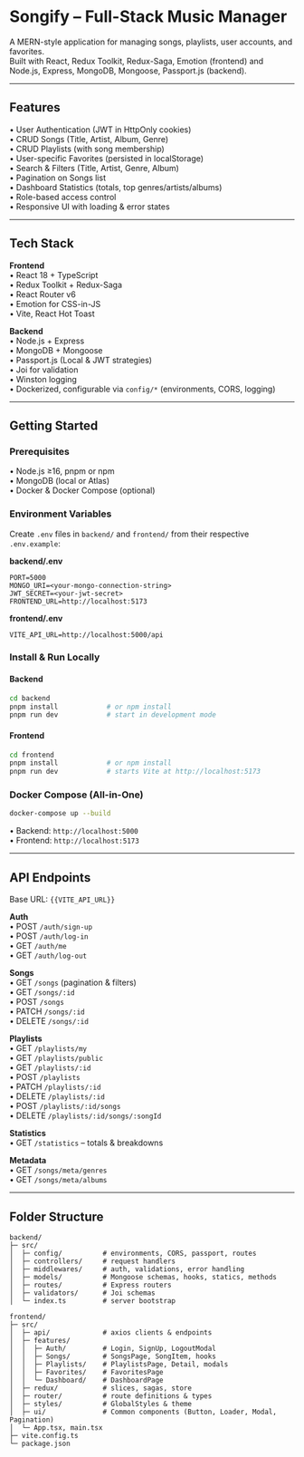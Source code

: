 # Songify – Full-Stack Music Manager

A MERN-style application for managing songs, playlists, user accounts, and favorites.  
Built with React, Redux Toolkit, Redux-Saga, Emotion (frontend) and Node.js, Express, MongoDB, Mongoose, Passport.js (backend).

---

## Features

• User Authentication (JWT in HttpOnly cookies)  
• CRUD Songs (Title, Artist, Album, Genre)  
• CRUD Playlists (with song membership)  
• User-specific Favorites (persisted in localStorage)  
• Search & Filters (Title, Artist, Genre, Album)  
• Pagination on Songs list  
• Dashboard Statistics (totals, top genres/artists/albums)  
• Role-based access control  
• Responsive UI with loading & error states

---

## Tech Stack

**Frontend**  
• React 18 + TypeScript  
• Redux Toolkit + Redux-Saga  
• React Router v6  
• Emotion for CSS-in-JS  
• Vite, React Hot Toast

**Backend**  
• Node.js + Express  
• MongoDB + Mongoose  
• Passport.js (Local & JWT strategies)  
• Joi for validation  
• Winston logging  
• Dockerized, configurable via `config/*` (environments, CORS, logging)

---

## Getting Started

### Prerequisites

• Node.js ≥16, pnpm or npm  
• MongoDB (local or Atlas)  
• Docker & Docker Compose (optional)

### Environment Variables

Create `.env` files in `backend/` and `frontend/` from their respective `.env.example`:

**backend/.env**

```
PORT=5000
MONGO_URI=<your-mongo-connection-string>
JWT_SECRET=<your-jwt-secret>
FRONTEND_URL=http://localhost:5173
```

**frontend/.env**

```
VITE_API_URL=http://localhost:5000/api
```

### Install & Run Locally

#### Backend

```bash
cd backend
pnpm install            # or npm install
pnpm run dev            # start in development mode
```

#### Frontend

```bash
cd frontend
pnpm install            # or npm install
pnpm run dev            # starts Vite at http://localhost:5173
```

### Docker Compose (All-in-One)

```bash
docker-compose up --build
```

• Backend: `http://localhost:5000`  
• Frontend: `http://localhost:5173`

---

## API Endpoints

Base URL: `{{VITE_API_URL}}`

**Auth**  
• POST `/auth/sign-up`  
• POST `/auth/log-in`  
• GET `/auth/me`  
• GET `/auth/log-out`

**Songs**  
• GET `/songs` (pagination & filters)  
• GET `/songs/:id`  
• POST `/songs`  
• PATCH `/songs/:id`  
• DELETE `/songs/:id`

**Playlists**  
• GET `/playlists/my`  
• GET `/playlists/public`  
• GET `/playlists/:id`  
• POST `/playlists`  
• PATCH `/playlists/:id`  
• DELETE `/playlists/:id`  
• POST `/playlists/:id/songs`  
• DELETE `/playlists/:id/songs/:songId`

**Statistics**  
• GET `/statistics` – totals & breakdowns

**Metadata**  
• GET `/songs/meta/genres`  
• GET `/songs/meta/albums`

---

## Folder Structure

```text
backend/
├─ src/
│  ├─ config/          # environments, CORS, passport, routes
│  ├─ controllers/     # request handlers
│  ├─ middlewares/     # auth, validations, error handling
│  ├─ models/          # Mongoose schemas, hooks, statics, methods
│  ├─ routes/          # Express routers
│  ├─ validators/      # Joi schemas
│  └─ index.ts         # server bootstrap

frontend/
├─ src/
│  ├─ api/             # axios clients & endpoints
│  ├─ features/
│  │  ├─ Auth/         # Login, SignUp, LogoutModal
│  │  ├─ Songs/        # SongsPage, SongItem, hooks
│  │  ├─ Playlists/    # PlaylistsPage, Detail, modals
│  │  ├─ Favorites/    # FavoritesPage
│  │  └─ Dashboard/    # DashboardPage
│  ├─ redux/           # slices, sagas, store
│  ├─ router/          # route definitions & types
│  ├─ styles/          # GlobalStyles & theme
│  ├─ ui/              # Common components (Button, Loader, Modal, Pagination)
│  └─ App.tsx, main.tsx
├─ vite.config.ts
└─ package.json
```
